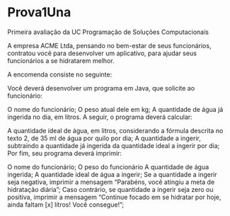 # Prova1Una
Primeira avaliação da UC Programação de Soluções Computacionais

A empresa ACME Ltda, pensando no bem-estar de seus funcionários, contratou você para desenvolver um aplicativo, para ajudar seus funcionários a se hidratarem melhor.

 

A encomenda consiste no seguinte:

Você deverá desenvolver um programa em Java, que solicite ao funcionário:

O nome do funcionário;
O peso atual dele em kg;
A quantidade de água já ingerida no dia, em litros.
A seguir, o programa deverá calcular:

A quantidade ideal de água, em litros, considerando a fórmula descrita no texto 2, de 35 ml de água por quilo por dia;
A quantidade a ingerir, subtraindo a quantidade já ingerida da quantidade ideal a ingerir por dia;
Por fim, seu programa deverá imprimir:

O nome do funcionário;
O peso do funcionário
A quantidade de água ingerida;
A quantidade ideal de água a ingerir;
Se a quantidade a ingerir seja negativa, imprimir a mensagem “Parabéns, você atingiu a meta de hidratação diária”;
Caso contrário, se quantidade a ingerir seja zero ou positiva, imprimir a mensagem “Continue focado em se hidratar por hoje, ainda faltam [x] litros! Você consegue!”;
 
